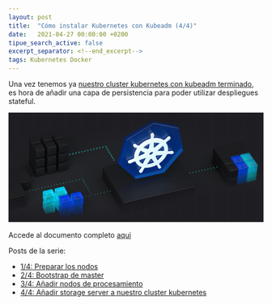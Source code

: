 ```yaml
---
layout: post
title:  "Cómo instalar Kubernetes con Kubeadm (4/4)"
date:   2021-04-27 00:00:00 +0200
tipue_search_active: false
excerpt_separator: <!--end_excerpt-->
tags: Kubernetes Docker
---
```


Una vez tenemos ya [nuestro cluster kubernetes con kubeadm terminado](https://enriquecatala.com/2021/03/30/instalar-cluster-kubernetes-kubeadm.html), es hora de añadir una capa de persistencia para poder utilizar despliegues stateful. 

[![kubeadm](/img/posts/kubeadm/arc.png)](https://blogvisionarios.com/e-learning/cloud/como-anadir-storage-server-cluster-kubernetes/)

<!--end_excerpt-->

Accede al documento completo [aqui](https://blogvisionarios.com/e-learning/cloud/como-anadir-storage-server-cluster-kubernetes/)

Posts de la serie:
- [1/4: Preparar los nodos](https://enriquecatala.com/2021/03/30/instalar-cluster-kubernetes-kubeadm.html)
- [2/4: Bootstrap de master](https://enriquecatala.com/2021/04/08/kubernetes-master-bootstap-kubeadm.html)
- [3/4: Añadir nodos de procesamiento](https://enriquecatala.com/2021/04/20/kubernetes-inicializar-nodos-procesamiento.html)
- [4/4: Añadir storage server a nuestro cluster kubernetes](https://enriquecatala.com/2021/04/27/kubernetes-añadir-persistencia.html)

